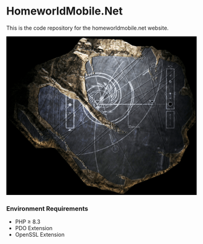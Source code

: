 # HomeworldMobile.Net

This is the code repository for the homeworldmobile.net website.

![guidestone](public_html/img/guidestone.png)

### Environment Requirements

- PHP ≥ 8.3
- PDO Extension
- OpenSSL Extension